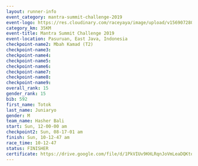 ```yaml
---
layout: runner-info 
event_category: mantra-summit-challenge-2019 
event-logo: https://res.cloudinary.com/raceyaya/image/upload/v1569072809/logo/mantra-image_segrbx.jpg
category_km: 35KM 
event-title: Mantra Summit Challenge 2019 
event-location: Pasuruan, East Java, Indonesia 
checkpoint-name2: Mbah Kamad (T2) 
checkpoint-name3: 
checkpoint-name4: 
checkpoint-name5: 
checkpoint-name6: 
checkpoint-name7: 
checkpoint-name8: 
checkpoint-name9: 
overall_rank: 15
gender_rank: 15
bib: 592
first_name: Totok
last_name: Juniaryo
gender: M
team_name: Hasher Bali
start: Sun, 12-00-00 am
checkpoint2: Sun, 08-17-01 am
finish: Sun, 10-12-47 am
race_time: 10-12-47
status: FINISHER
certificate: https://drive.google.com/file/d/1PkVIUv9KHLRqnJoVmLeaDQKtqBtk2Ka8/view?usp=sharing
---
```

